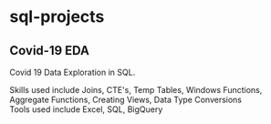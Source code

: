 # sql-projects

## Covid-19 EDA

Covid 19 Data Exploration in SQL.

Skills used include Joins, CTE's, Temp Tables, Windows Functions, Aggregate Functions, Creating Views, Data Type Conversions </br>
Tools used include Excel, SQL, BigQuery

